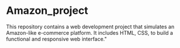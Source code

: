 # Amazon_project
This repository contains a web development project that simulates an Amazon-like e-commerce platform. It includes HTML, CSS, to build a functional and responsive web interface."
